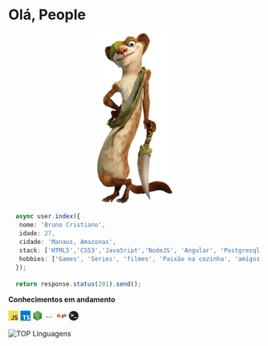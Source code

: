 # Olá, **People**

<p align="center">
  <img  width = 150vh src="buck.png" >
</p>


```typescript
  async user.index({
   nome: 'Bruno Cristiano',
   idade: 27,
   cidade: 'Manaus, Amazonas',
   stack: ['HTML5','CSS3','JavaSript','NodeJS', 'Angular', 'Postgresql', 'TypeScript'],
   hobbies: ['Games', 'Series', 'filmes', 'Paixão na cozinha', 'amigos', 'café', 'códigos', 'DESAFIOS']
  });

  return response.status(201).send();

```


**Conhecimentos em andamento**  

<code><img height="20" src="https://raw.githubusercontent.com/github/explore/80688e429a7d4ef2fca1e82350fe8e3517d3494d/topics/javascript/javascript.png"></code>
<code><img height="20" src="https://raw.githubusercontent.com/github/explore/80688e429a7d4ef2fca1e82350fe8e3517d3494d/topics/typescript/typescript.png"></code>
<code><img height="20" src="https://raw.githubusercontent.com/github/explore/80688e429a7d4ef2fca1e82350fe8e3517d3494d/topics/nodejs/nodejs.png"></code> 
<code><img height="20" src="https://raw.githubusercontent.com/github/explore/80688e429a7d4ef2fca1e82350fe8e3517d3494d/topics/mysql/mysql.png"></code>
<code><img height="20" src="https://raw.githubusercontent.com/github/explore/80688e429a7d4ef2fca1e82350fe8e3517d3494d/topics/git/git.png"></code>
<code><img height="20" src="https://raw.githubusercontent.com/github/explore/80688e429a7d4ef2fca1e82350fe8e3517d3494d/topics/terminal/terminal.png"></code>


  ![TOP Linguagens](https://github-readme-stats.vercel.app/api/top-langs/?username=Bruno-Christiano&layout=compact&theme=dracula)
  
  
